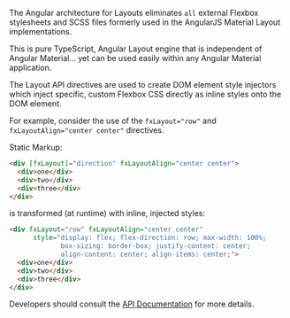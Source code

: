 The Angular architecture for Layouts eliminates `all` external Flexbox stylesheets and SCSS files formerly used in 
the AngularJS Material Layout implementations.  

This is pure TypeScript, Angular Layout engine that is independent of Angular Material... yet can be used easily 
within any Angular Material application.

The Layout API directives are used to create DOM element style injectors which inject specific, custom Flexbox 
CSS directly as inline styles onto the DOM element. 

For example, consider the use of the `fxLayout="row"` and `fxLayoutAlign="center center"` directives.

Static Markup:

```html
<div [fxLayout]="direction" fxLayoutAlign="center center">
  <div>one</div>
  <div>two</div>
  <div>three</div>
</div>
```

is transformed (at runtime) with inline, injected styles:

```html
<div fxLayout="row" fxLayoutAlign="center center"
      style="display: flex; flex-direction: row; max-width: 100%; 
             box-sizing: border-box; justify-content: center; 
             align-content: center; align-items: center;">
  <div>one</div>
  <div>two</div>
  <div>three</div>
</div>
```

Developers should consult the [API Documentation](https://github.com/angular/flex-layout/wiki/API-Documentation) for 
more details.